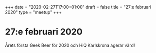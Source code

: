 +++
date = "2020-02-27T17:00+01:00"
draft = false
title = "27:e februari 2020"
type = "meetup"
+++

27:e februari 2020
===
Årets första Geek Beer för 2020 och HiQ Karlskrona agerar värd!
